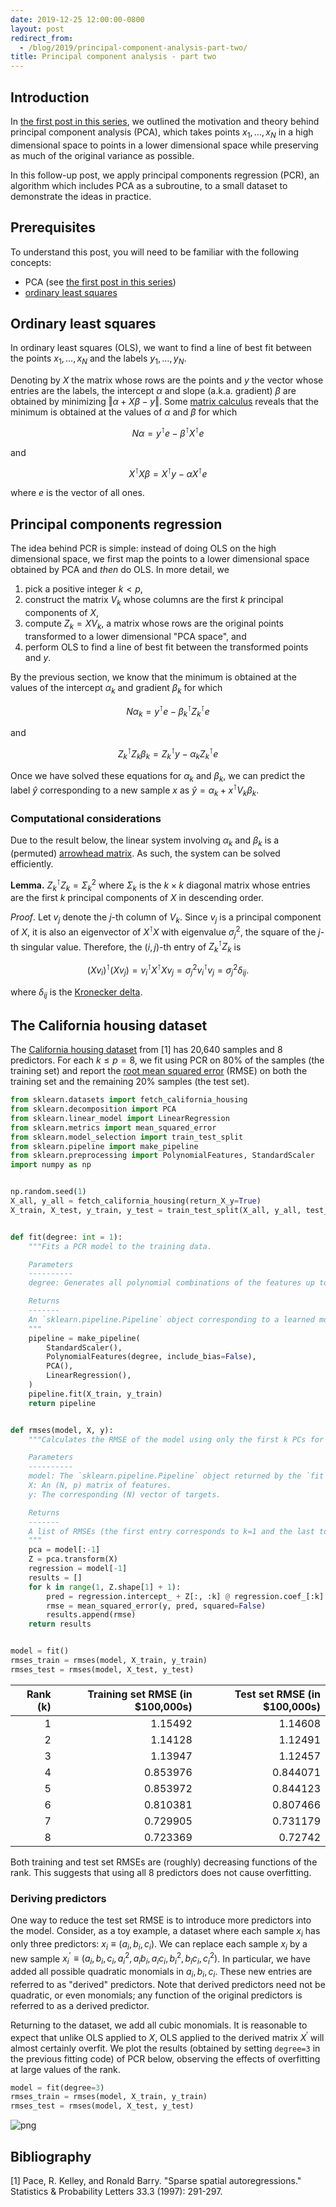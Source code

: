 ```yaml
---
date: 2019-12-25 12:00:00-0800
layout: post
redirect_from:
  - /blog/2019/principal-component-analysis-part-two/
title: Principal component analysis - part two
---
```

## Introduction

In [the first post in this series](/blog/2019/principal_component_analysis_part_one/), we outlined the motivation and theory behind principal component analysis (PCA), which takes points $x_1, \ldots, x_N$ in a high dimensional space to points in a lower dimensional space while preserving as much of the original variance as possible.

In this follow-up post, we apply principal components regression (PCR), an algorithm which includes PCA as a subroutine, to a small dataset to demonstrate the ideas in practice.

## Prerequisites

To understand this post, you will need to be familiar with the following concepts:

* PCA (see [the first post in this series](/blog/2019/principal_component_analysis_part_one/))
* [ordinary least squares](https://en.wikipedia.org/wiki/Ordinary_least_squares)

## Ordinary least squares

In ordinary least squares (OLS), we want to find a line of best fit between the points $x_1, \ldots, x_N$ and the labels $y_1, \ldots, y_N$.

Denoting by $X$ the matrix whose rows are the points and $y$ the vector whose entries are the labels, the intercept $\alpha$ and slope (a.k.a. gradient) $\beta$ are obtained by minimizing $\Vert \alpha + X \beta - y \Vert$.
Some [matrix calculus](https://en.wikipedia.org/wiki/Matrix_calculus) reveals that the minimum is obtained at the values of $\alpha$ and $\beta$ for which

$$
    N \alpha = y^\intercal e - \beta^\intercal X^\intercal e
$$

and

$$
    X^\intercal X \beta = X^\intercal y - \alpha X^\intercal e
$$

where $e$ is the vector of all ones.

## Principal components regression

The idea behind PCR is simple: instead of doing OLS on the high dimensional space, we first map the points to a lower dimensional space obtained by PCA and *then* do OLS.
In more detail, we

1. pick a positive integer $k < p$,
2. construct the matrix $V_k$ whose columns are the first $k$ principal components of $X$,
3. compute $Z_k = X V_k$, a matrix whose rows are the original points transformed to a lower dimensional "PCA space", and
4. perform OLS to find a line of best fit between the transformed points and $y$.

By the previous section, we know that the minimum is obtained at the values of the intercept $\alpha_k$ and gradient $\beta_k$ for which

$$
    N \alpha_k = y^\intercal e - \beta_k^\intercal Z_k^\intercal e
$$

and

$$
    Z_k^\intercal Z_k \beta_k = Z_k^\intercal y - \alpha_k Z_k^\intercal e
$$

Once we have solved these equations for $\alpha_k$ and $\beta_k$, we can predict the label $\hat{y}$ corresponding to a new sample $x$ as $\hat{y} = \alpha_k + x^\intercal V_k \beta_k$.

### Computational considerations

Due to the result below, the linear system involving $\alpha_k$ and $\beta_k$ is a (permuted) [arrowhead matrix](https://en.wikipedia.org/wiki/Arrowhead_matrix).
As such, the system can be solved efficiently.

**Lemma.** $Z_k^\intercal Z_k = \Sigma_k^2$ where $\Sigma_k$ is the $k \times k$ diagonal matrix whose entries are the first $k$ principal components of $X$ in descending order.

*Proof*.
Let $v_j$ denote the $j$-th column of $V_k$.
Since $v_j$ is a principal component of $X$, it is also an eigenvector of $X^\intercal X$ with eigenvalue $\sigma_j^2$, the square of the $j$-th singular value.
Therefore, the $(i, j)$-th entry of $Z_k^\intercal Z_k$ is

$$
    (X v_i)^\intercal (X v_j)
    = v_i^\intercal X^\intercal X v_j
    = \sigma_j^2 v_i^\intercal v_j
    = \sigma_j^2 \delta_{ij}.
$$

where $\delta_{ij}$ is the [Kronecker delta](https://en.wikipedia.org/wiki/Kronecker_delta).

## The California housing dataset

The [California housing dataset](https://www.dcc.fc.up.pt/~ltorgo/Regression/cal_housing.html) from \[1\] has 20,640 samples and 8 predictors.
For each $k \leq p = 8$, we fit using PCR on 80% of the samples (the training set) and report the [root mean squared error](https://en.wikipedia.org/wiki/Root-mean-square_deviation) (RMSE) on both the training set and the  remaining 20% samples (the test set).


```python
from sklearn.datasets import fetch_california_housing
from sklearn.decomposition import PCA
from sklearn.linear_model import LinearRegression
from sklearn.metrics import mean_squared_error
from sklearn.model_selection import train_test_split
from sklearn.pipeline import make_pipeline
from sklearn.preprocessing import PolynomialFeatures, StandardScaler
import numpy as np


np.random.seed(1)
X_all, y_all = fetch_california_housing(return_X_y=True)
X_train, X_test, y_train, y_test = train_test_split(X_all, y_all, test_size=0.2)


def fit(degree: int = 1):
    """Fits a PCR model to the training data.

    Parameters
    ----------
    degree: Generates all polynomial combinations of the features up to the specified degree.

    Returns
    -------
    An `sklearn.pipeline.Pipeline` object corresponding to a learned model.
    """
    pipeline = make_pipeline(
        StandardScaler(),
        PolynomialFeatures(degree, include_bias=False),
        PCA(),
        LinearRegression(),
    )
    pipeline.fit(X_train, y_train)
    return pipeline


def rmses(model, X, y):
    """Calculates the RMSE of the model using only the first k PCs for each possible value of k.

    Parameters
    ----------
    model: The `sklearn.pipeline.Pipeline` object returned by the `fit` method.
    X: An (N, p) matrix of features.
    y: The corresponding (N) vector of targets.

    Returns
    -------
    A list of RMSEs (the first entry corresponds to k=1 and the last to k=p).
    """
    pca = model[:-1]
    Z = pca.transform(X)
    regression = model[-1]
    results = []
    for k in range(1, Z.shape[1] + 1):
        pred = regression.intercept_ + Z[:, :k] @ regression.coef_[:k]
        rmse = mean_squared_error(y, pred, squared=False)
        results.append(rmse)
    return results


model = fit()
rmses_train = rmses(model, X_train, y_train)
rmses_test = rmses(model, X_test, y_test)
```




<table>
<thead>
<tr><th style="text-align: right;">  Rank (k)</th><th style="text-align: right;">  Training set RMSE (in $100,000s)</th><th style="text-align: right;">  Test set RMSE (in $100,000s)</th></tr>
</thead>
<tbody>
<tr><td style="text-align: right;">         1</td><td style="text-align: right;">                          1.15492 </td><td style="text-align: right;">                      1.14608 </td></tr>
<tr><td style="text-align: right;">         2</td><td style="text-align: right;">                          1.14128 </td><td style="text-align: right;">                      1.12491 </td></tr>
<tr><td style="text-align: right;">         3</td><td style="text-align: right;">                          1.13947 </td><td style="text-align: right;">                      1.12457 </td></tr>
<tr><td style="text-align: right;">         4</td><td style="text-align: right;">                          0.853976</td><td style="text-align: right;">                      0.844071</td></tr>
<tr><td style="text-align: right;">         5</td><td style="text-align: right;">                          0.853972</td><td style="text-align: right;">                      0.844123</td></tr>
<tr><td style="text-align: right;">         6</td><td style="text-align: right;">                          0.810381</td><td style="text-align: right;">                      0.807466</td></tr>
<tr><td style="text-align: right;">         7</td><td style="text-align: right;">                          0.729905</td><td style="text-align: right;">                      0.731179</td></tr>
<tr><td style="text-align: right;">         8</td><td style="text-align: right;">                          0.723369</td><td style="text-align: right;">                      0.72742 </td></tr>
</tbody>
</table>



Both training and test set RMSEs are (roughly) decreasing functions of the rank.
This suggests that using all 8 predictors does not cause overfitting.

### Deriving predictors

One way to reduce the test set RMSE is to introduce more predictors into the model.
Consider, as a toy example, a dataset where each sample $x_i$ has only three predictors: $x_i \equiv (a_i, b_i, c_i)$.
We can replace each sample $x_i$ by a new sample $x_i^\prime \equiv (a_i, b_i, c_i, a_i^2, a_i b_i, a_i c_i, b_i^2, b_i c_i, c_i^2)$.
In particular, we have added all possible quadratic monomials in $a_i, b_i, c_i$.
These new entries are referred to as "derived" predictors.
Note that derived predictors need not be quadratic, or even monomials; any function of the original predictors is referred to as a derived predictor.

Returning to the dataset, we add all cubic monomials.
It is reasonable to expect that unlike OLS applied to $X$, OLS applied to the derived matrix $X^\prime$ will almost certainly overfit.
We plot the results (obtained by setting `degree=3` in the previous fitting code) of PCR below, observing the effects of overfitting at large values of the rank.


```python
model = fit(degree=3)
rmses_train = rmses(model, X_train, y_train)
rmses_test = rmses(model, X_test, y_test)
```


    
![png](/assets/posts/2019-12-25-principal_component_analysis_part_two_files/2019-12-25-principal_component_analysis_part_two_26_0.png)
    


## Bibliography

\[1\] Pace, R. Kelley, and Ronald Barry. "Sparse spatial autoregressions." Statistics & Probability Letters 33.3 (1997): 291-297.
